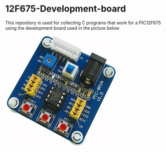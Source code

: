 # 12F675-Development-board

This repository is used for collecting C programs that work for a PIC12F675 using the development board used in the picture below

<img src="images/12f675 board.jpg" alt="Dev board"/>

